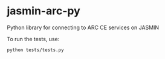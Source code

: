 # jasmin-arc-py
Python library for connecting to ARC CE services on JASMIN

To run the tests, use:
```bash
python tests/tests.py
```
